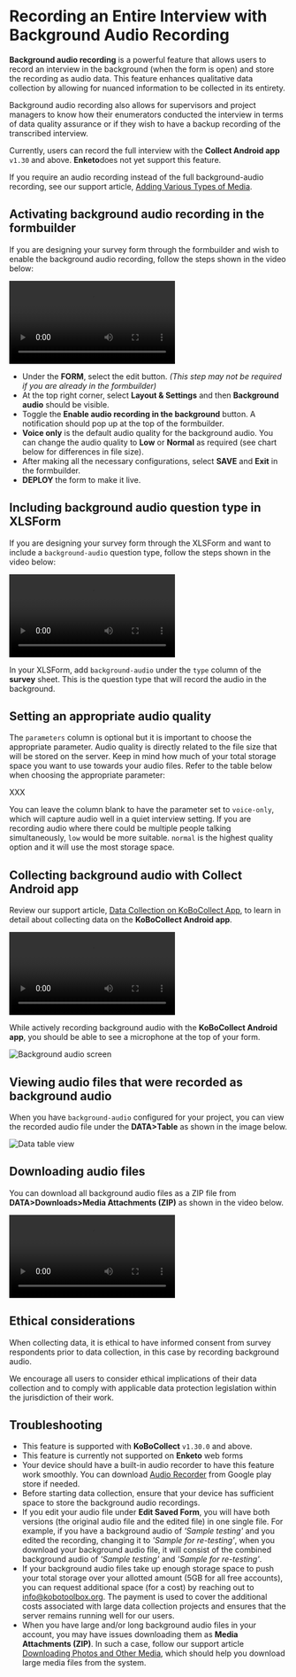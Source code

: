 ﻿# Recording an Entire Interview with Background Audio Recording

**Background audio recording** is a powerful feature that allows users to record
an interview in the background (when the form is open) and store the recording
as audio data. This feature enhances qualitative data collection by allowing for
nuanced information to be collected in its entirety.

Background audio recording also allows for supervisors and project managers to
know how their enumerators conducted the interview in terms of data quality
assurance or if they wish to have a backup recording of the transcribed
interview.

Currently, users can record the full interview with the **Collect Android app**
`v1.30` and above. **Enketo**does not yet support this feature.

<p class="note">If you require an audio recording instead of the full
background-audio recording, see our support article, <a class="reference"
href="media.html">Adding Various Types of Media</a>.</p>

## Activating background audio recording in the formbuilder

If you are designing your survey form through the formbuilder and wish to enable
the background audio recording, follow the steps shown in the video below:

<video controls><source
src="./_static/files/recording_interviews/activating_background_audio_recording_UI.mp4"
type="video/mp4"></video>

-   Under the **FORM**, select the edit button. _(This step may not be required
    if you are already in the formbuilder)_
-   At the top right corner, select **Layout & Settings** and then **Background
    audio** should be visible.
-   Toggle the **Enable audio recording in the background** button. A
    notification should pop up at the top of the formbuilder.
-   **Voice only** is the default audio quality for the background audio. You
    can change the audio quality to **Low** or **Normal** as required (see chart
    below for differences in file size).
-   After making all the necessary configurations, select **SAVE** and **Exit**
    in the formbuilder.
-   **DEPLOY** the form to make it live.

## Including background audio question type in XLSForm

If you are designing your survey form through the XLSForm and want to include a
`background-audio` question type, follow the steps shown in the video below:

<video controls><source
src="./_static/files/recording_interviews/including_background_audio_question_type_xlsform.mp4"
type="video/mp4"></video>

In your XLSForm, add `background-audio` under the `type` column of the
**survey** sheet. This is the question type that will record the audio in the
background.

## Setting an appropriate audio quality

The `parameters` column is optional but it is important to choose the
appropriate parameter. Audio quality is directly related to the file size that
will be stored on the server. Keep in mind how much of your total storage space
you want to use towards your audio files. Refer to the table below when choosing
the appropriate parameter:

XXX

You can leave the column blank to have the parameter set to `voice-only`, which
will capture audio well in a quiet interview setting. If you are recording audio
where there could be multiple people talking simultaneously, `low` would be more
suitable. `normal` is the highest quality option and it will use the most
storage space.

## Collecting background audio with Collect Android app

Review our support article,
[Data Collection on KoBoCollect App](kobocollect_on_android_latest.md), to learn
in detail about collecting data on the **KoBoCollect Android app**.

<video controls><source
src="./_static/files/recording_interviews/collecting_data_with_background_audio_in_collect_app.mp4"
type="video/mp4"></video>

While actively recording background audio with the **KoBoCollect Android app**,
you should be able to see a microphone at the top of your form.

![Background audio screen](/images/recording_interviews/background_audio_screen.jpg)

## Viewing audio files that were recorded as background audio

When you have `background-audio` configured for your project, you can view the
recorded audio file under the **DATA>Table** as shown in the image below.

![Data table view](/images/recording_interviews/data_table_view.png)

## Downloading audio files

You can download all background audio files as a ZIP file from
**DATA>Downloads>Media Attachments (ZIP)** as shown in the video below.

<video controls><source
src="./_static/files/recording_interviews/downloading_audio_files_that_were_recorded_as_background_audio.mp4"
type="video/mp4"></video>

## Ethical considerations

When collecting data, it is ethical to have informed consent from survey
respondents prior to data collection, in this case by recording background
audio.

<p class="note">We encourage all users to consider ethical implications of their
data collection and to comply with applicable data protection legislation within
the jurisdiction of their work.</p>

## Troubleshooting

-   This feature is supported with **KoBoCollect** `v1.30.0` and above.
-   This feature is currently not supported on **Enketo** web forms
-   Your device should have a built-in audio recorder to have this feature work
    smoothly. You can download
    [Audio Recorder](https://play.google.com/store/apps/details?id=com.github.axet.audiorecorder)
    from Google play store if needed.
-   Before starting data collection, ensure that your device has sufficient
    space to store the background audio recordings.
-   If you edit your audio file under **Edit Saved Form**, you will have both
    versions (the original audio file and the edited file) in one single file.
    For example, if you have a background audio of _'Sample testing'_ and you
    edited the recording, changing it to _'Sample for re-testing'_, when you
    download your background audio file, it will consist of the combined
    background audio of _'Sample testing'_ and _'Sample for re-testing'_.
-   If your background audio files take up enough storage space to push your
    total storage over your allotted amount (5GB for all free accounts), you can
    request additional space (for a cost) by reaching out to
    [info@kobotoolbox.org](mailto:info@kobotoolbox.org). The payment is used to
    cover the additional costs associated with large data collection projects
    and ensures that the server remains running well for our users.
-   When you have large and/or long background audio files in your account, you
    may have issues downloading them as **Media Attachments (ZIP)**. In such a
    case, follow our support article
    [Downloading Photos and Other Media](photo_download.md), which should help
    you download large media files from the system.
